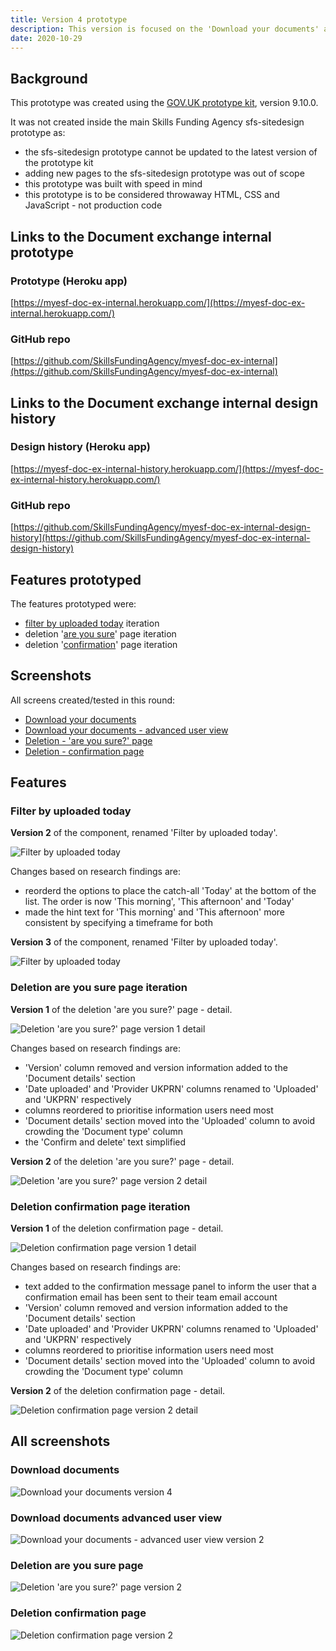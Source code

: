 ```yaml
---
title: Version 4 prototype
description: This version is focused on the 'Download your documents' and new deletion pages.
date: 2020-10-29
---
```


## Background

This prototype was created using the [GOV.UK prototype kit](https://govuk-prototype-kit.herokuapp.com/docs), version 9.10.0.

It was not created inside the main Skills Funding Agency sfs-sitedesign prototype as:

* the sfs-sitedesign prototype cannot be updated to the latest version of the prototype kit
* adding new pages to the sfs-sitedesign prototype was out of scope
* this prototype was built with speed in mind
* this prototype is to be considered throwaway HTML, CSS and JavaScript - not production code

## Links to the Document exchange internal prototype

### Prototype (Heroku app) ###
[https://myesf-doc-ex-internal.herokuapp.com/](https://myesf-doc-ex-internal.herokuapp.com/)

### GitHub repo ###
[https://github.com/SkillsFundingAgency/myesf-doc-ex-internal](https://github.com/SkillsFundingAgency/myesf-doc-ex-internal)

## Links to the Document exchange internal design history

### Design history (Heroku app) ###
[https://myesf-doc-ex-internal-history.herokuapp.com/](https://myesf-doc-ex-internal-history.herokuapp.com/)

### GitHub repo ###
[https://github.com/SkillsFundingAgency/myesf-doc-ex-internal-design-history](https://github.com/SkillsFundingAgency/myesf-doc-ex-internal-design-history)

## Features prototyped

The features prototyped were:

* [filter by uploaded today](#filter-by-uploaded-today) iteration
* deletion '[are you sure](#deletion-are-you-sure-page-iteration)' page iteration
* deletion '[confirmation](#deletion-confirmation-page-iteration)' page iteration

## Screenshots

All screens created/tested in this round:

* [Download your documents](#download-documents)
* [Download your documents - advanced user view](#download-documents-advanced-user-view)
* [Deletion - 'are you sure?' page](#deletion-are-you-sure-page)
* [Deletion - confirmation page](#deletion-confirmation-page)

## Features

### Filter by uploaded today

**Version 2** of the component, renamed 'Filter by uploaded today'.

![Filter by uploaded today](../images/v3/uploaded-today-filter-v1.png)

Changes based on research findings are:

* reorderd the options to place the catch-all 'Today' at the bottom of the list. The order is now 'This morning', 'This afternoon' and 'Today'
* made the hint text for 'This morning' and 'This afternoon' more consistent by specifying a timeframe for both

**Version 3** of the component, renamed 'Filter by uploaded today'.

![Filter by uploaded today](../images/v4/uploaded-today-filter-v2.png)

### Deletion are you sure page iteration

**Version 1** of the deletion 'are you sure?' page - detail.

![Deletion 'are you sure?' page version 1 detail](../images/v4/deletion-are-you-sure-detail.png)

Changes based on research findings are:

* 'Version' column removed and version information added to the 'Document details' section
* 'Date uploaded' and 'Provider UKPRN' columns renamed to 'Uploaded' and 'UKPRN' respectively
* columns reordered to prioritise information users need most
* 'Document details' section moved into the 'Uploaded' column to avoid crowding the 'Document type' column
* the 'Confirm and delete' text simplified

**Version 2** of the deletion 'are you sure?' page - detail.

![Deletion 'are you sure?' page version 2 detail](../images/v4/deletion-are-you-sure-v2-detail.png)

### Deletion confirmation page iteration

**Version 1** of the deletion confirmation page - detail.

![Deletion confirmation page version 1 detail](../images/v4/deletion-confirmation-detail.png)

Changes based on research findings are:

* text added to the confirmation message panel to inform the user that a confirmation email has been sent to their team email account
* 'Version' column removed and version information added to the 'Document details' section
* 'Date uploaded' and 'Provider UKPRN' columns renamed to 'Uploaded' and 'UKPRN' respectively
* columns reordered to prioritise information users need most
* 'Document details' section moved into the 'Uploaded' column to avoid crowding the 'Document type' column

**Version 2** of the deletion confirmation page - detail.

![Deletion confirmation page version 2 detail](../images/v4/deletion-confirmation-v2-detail.png)

## All screenshots

### Download documents
![Download your documents version 4](../images/v4/download-documents-v4.png)

### Download documents advanced user view
![Download your documents - advanced user view version 2](../images/v4/download-documents-advanced-user-v2.png)

### Deletion are you sure page
![Deletion 'are you sure?' page version 2](../images/v4/deletion-are-you-sure-v2.png)

### Deletion confirmation page
![Deletion confirmation page version 2](../images/v4/deletion-confirmation-v2.png)